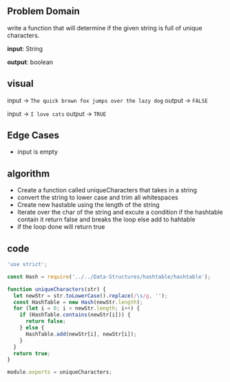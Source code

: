 ## Problem Domain
 write a function that will determine if the given string is full of unique characters.

 **input**: String
 
 **output**: boolean

 ## visual 

 input -> `The quick brown fox jumps over the lazy dog`
 output -> `FALSE`

 input -> `I love cats`
 output -> `TRUE`


## Edge Cases
- input is empty


## algorithm

- Create a function called uniqueCharacters that takes in a string
- convert the string to lower case and trim all whitespaces
- Create new hastable using the length of the string
- Iterate over the char of the string and excute a condition if the hashtable contain it return false and breaks the loop else add to hahtable
- if the loop done will return true

## code

```javascript
'use strict';

const Hash = require('../../Data-Structures/hashtable/hashtable');

function uniqueCharacters(str) {
  let newStr = str.toLowerCase().replace(/\s/g, '');
  const HashTable = new Hash(newStr.length);
  for (let i = 0; i < newStr.length; i++) {
    if (HashTable.contains(newStr[i])) {
      return false;
    } else {
      HashTable.add(newStr[i], newStr[i]);
    }
  }
  return true;
}

module.exports = uniqueCharacters;
```